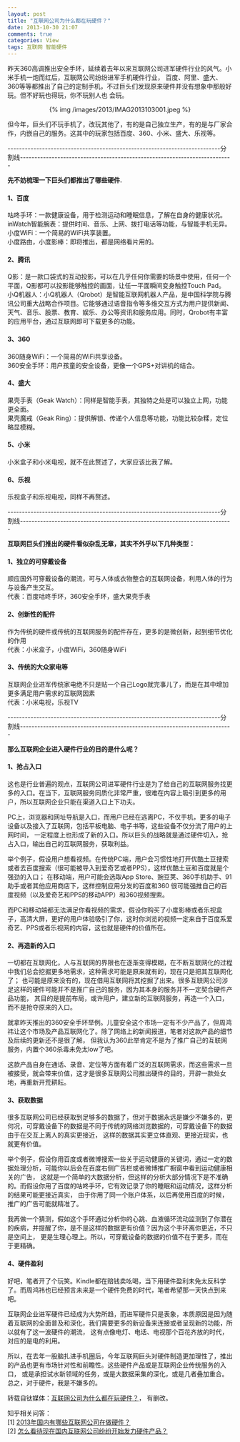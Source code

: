 ```yaml
---
layout: post
title: "互联网公司为什么都在玩硬件？"
date: 2013-10-30 21:07
comments: true
categories: View
tags: 互联网 智能硬件
---
```

<p>昨天360高调推出安全手环，延续着去年以来互联网公司进军硬件行业的风气。小米手机一炮而红后，互联网公司纷纷进军手机硬件行业，
百度、阿里、盛大、360等等都推出了自己的定制手机，不过巨头们发现原来硬件并没有想象中那般好玩。但不好玩也得玩，你不玩别人也
会玩。</p>

<center>{% img /images/2013/IMAG2013103001.jpeg %}</center>

<p>但今年，巨头们不玩手机了，改玩其他了，有的是自己独立生产，有的是与厂家合作，内嵌自己的服务。这其中的玩家包括百度、360、小米、盛大、乐视等。</p>

<!--more-->
<p>--------------------------------------------------------------------------分割线--------------------------------------------------------------------------</p>
<p><strong>先不妨梳理一下巨头们都推出了哪些硬件.</strong></p>
<h4>1、百度</h4>
<p>咕咚手环：一款健康设备，用于检测运动和睡眠信息，了解在自身的健康状况。</br>
inWatch智能腕表：提供时间、音乐、上网、拨打电话等功能，与智能手机无异。</br>
小度WiFi：一个简易的WiFi共享装置。</br>
小度路由，小度影棒：即将推出，都是网络看片用的。</p>
<h4>2、腾讯</h4>
<p>Q影：是一款口袋式的互动投影，可以在几乎任何你需要的场景中使用，任何一个平面，Q影都可以投影能够触控的画面，让任一平面瞬间变身触控Touch Pad。</br>
小Q机器人：小Q机器人（Qrobot）是智能互联网机器人产品，是中国科学院与腾讯公司重大战略合作项目。它能够通过语音指令等多维交互方式为用户提供新闻、
天气、音乐、股票、教育、娱乐、办公等资讯和服务应用。同时，Qrobot有丰富的应用平台，通过互联网即可下载更多的功能。</p>
<h4>3、360</h4>
<p>360随身WiFi：一个简易的WiFi共享设备。</br>
360安全手环：用户孩童的安全设备，更像一个GPS+对讲机的结合。</p>
<h4>4、盛大</h4>
<p>果壳手表（Geak Watch）：同样是智能手表，其独特之处是可以独立上网，功能更全面。</br>
果壳魔戒（Geak Ring）：提供解锁、传递个人信息等功能，功能比较杂糅，定位略显模糊。</p>
<h4>5、小米</h4>
<p>小米盒子和小米电视，就不在此赘述了，大家应该比我了解。</p>
<h4>6、乐视</h4>
<p>乐视盒子和乐视电视，同样不再赘述。</p>
<p>--------------------------------------------------------------------------分割线--------------------------------------------------------------------------</p>

<p><strong>互联网巨头们推出的硬件看似杂乱无章，其实不外乎以下几种类型：</strong></p>
<h4>1、独立的可穿戴设备</h4>
<p>顺应国外可穿戴设备的潮流，可与人体或衣物整合的互联网设备，利用人体的行为与设备产生交互。</br>
代表：百度咕咚手环，360安全手环，盛大果壳手表</p>
<h4>2、创新性的配件</h4>
<p>作为传统的硬件或传统的互联网服务的配件存在，更多的是微创新，起到细节优化的作用</br>
代表：小米盒子，小度WiFi，360随身WiFi</p>
<h4>3、传统的大众家电等</h4>
<p>互联网企业进军传统家电绝不只是贴一个自己Logo就完事儿了，而是在其中增加更多满足用户需求的互联网因素</br>
代表：小米电视，乐视TV</p>
<p>--------------------------------------------------------------------------分割线--------------------------------------------------------------------------</p>

<p><strong>那么互联网企业进入硬件行业的目的是什么呢？</strong></p>
<h4>1、抢占入口</h4>
<p>这也是行业普遍的观点，互联网公司进军硬件行业是为了给自己的互联网服务找更多的入口。在当下，互联网服务同质化非常严重，很难在内容上吸引到更多的用户，所以互联网企业只能在渠道入口上下功夫。</p>
<p>PC上，浏览器和网址导航是入口，而用户已经在逃离PC，不仅手机，更多的电子设备以及接入了互联网，包括平板电脑、电子书等，这些设备不仅分流了用户的上网时间，
一定程度上也形成了新的入口。所以巨头的战略就是通过硬件切入，抢占入口，输出自己的互联网服务，获取利益。</p>
<p>举个例子，假设用户想看视频。在传统PC端，用户会习惯性地打开优酷土豆搜索或者去百度搜索（很可能被导入到爱奇艺或者PPS），这样优酷土豆和百度就是个强劲的入口；
在移动端，用户可能会选取App Store、豌豆荚、360手机助手、91助手或者其他应用商店下，这样控制应用分发的百度和360 很可能强推自己的百度视频（以及爱奇艺和PPS的移动APP）和360视频搜索。</p>
<p>而PC和移动端都无法满足你看视频的需求，假设你购买了小度影棒或者乐视盒子，高清大屏，更好的用户体验吸引了你，这时你浏览的视频一定来自于百度系爱奇艺、PPS或者乐视网的内容，这也就是硬件的价值所在。</p>

<h4>2、再造新的入口</h4>
<p>一切都在互联网化，人与互联网的界限也在逐渐变得模糊，在不断互联网化的过程中我们总会挖掘更多地需求，这种需求可能是原来就有的，现在只是把其互联网化了；
也可能是原来没有的，现在借用互联网将其挖掘了出来。很多互联网公司涉足这样的硬件可能并不是推广自己的服务，因为其本身的服务并不一定契合硬件产品功能，
其目的是提前布局，或许用户，建立新的互联网服务，再造一个入口，而不是抢夺原来的入口。</p>
<p>就拿昨天推出的360安全手环举例。儿童安全这个市场一定有不少产品了，但周鸿祎让这个市场及产品互联网化了。除了网络上的新闻报道，笔者对这款产品的细节及后续的更新还不是很了解，
但我认为360此举肯定不是为了推广自己的互联网服务，内置个360杀毒未免太low了吧。</p>
<p>这款产品自身在通话、录音、定位等方面有着广泛的互联网需求，而这些需求一旦被接受，就会带来价值，这才是很多互联网公司推出硬件的目的，开辟一款处女地，再重新开荒耕耘。</p>

<h4>3、获取数据</h4>
<p>很多互联网公司已经获取到足够多的数据了，但对于数据永远是嫌少不嫌多的，更何况，可穿戴设备下的数据是不同于传统的网络浏览数据的，可穿戴设备下的数据由于在交互上离人的真实更接近，
这样的数据其实更立体直观、更接近现实，也就更有价值。</p>
<p>举个例子，假设你用百度或者微博搜索一些关于运动健康的关键词，通过一定的数据处理分析，可能你以后会在百度右侧广告栏或者微博推广橱窗中看到运动健康相关的广告，
这就是一个简单的大数据分析，但这样的分析大部分情况下是不准确的。而假设你用了百度的咕咚手环，它有效记录了你的睡眠和运动情况，这样分析的结果可能更接近真实，
由于你用了同一个账户体系，以后再使用百度的时候，推广的广告可能就精准了。</p>
<p>我再做一个猜测，假如这个手环通过分析你的心跳、血液循环流动监测到了你潜在的疾病，并提醒了你，是不是这样的数据更有价值？因为这个手环离你更近，不只是空间上，
更是生理心理上。所以，可穿戴设备的数据的价值不在于更多，而在于更精确。</p>

<h4>4、硬件盈利</h4>
<p>好吧，笔者开了个玩笑。Kindle都在赔钱卖吆喝，当下用硬件盈利未免太反科学了。而周鸿祎也已经预言未来是一个硬件免费的时代，笔者希望那一天快点到来吧。</p>
<p>互联网企业进军硬件已经成为大势所趋，而进军硬件只是表象，本质原因是因为随着互联网的全面普及和深化，我们需要更多的新设备来连接或者呈现新的功能，所以就有了这一波硬件的潮流，
这有点像电灯、电话、电视那个百花齐放的时代，对应的是电的利用。</p>
<p>所以，在去年一股脑扎进手机圈后，今年互联网巨头对硬件制造更加理性了，推出的产品也更有市场针对性和前瞻性。这些硬件产品或是互联网企业传统服务的入口，
或是承担试水新领域的任务，或是大数据采集的深化，或是几者叠加重合。总之，对于硬件，我是不嫌多的。</p>

<p>转载自钛媒体：<a href="http://www.tmtpost.com/74476.html">互联网公司为什么都在玩硬件？</a>， 有删改。</p>
<p>知乎相关问答：</br>
[1] <a href="http://www.zhihu.com/question/21337805">2013年国内有哪些互联网公司在做硬件？</a></br>
[2] <a href="http://www.zhihu.com/question/21661422">怎么看待现在国内互联网公司纷纷开始发力硬件产品？</a>
</p>
